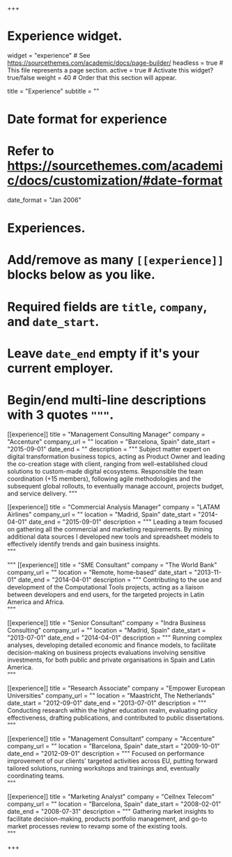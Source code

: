 +++
# Experience widget.
widget = "experience"  # See https://sourcethemes.com/academic/docs/page-builder/
headless = true  # This file represents a page section.
active = true  # Activate this widget? true/false
weight = 40  # Order that this section will appear.

title = "Experience"
subtitle = ""

# Date format for experience
#   Refer to https://sourcethemes.com/academic/docs/customization/#date-format
date_format = "Jan 2006"

# Experiences.
#   Add/remove as many `[[experience]]` blocks below as you like.
#   Required fields are `title`, `company`, and `date_start`.
#   Leave `date_end` empty if it's your current employer.
#   Begin/end multi-line descriptions with 3 quotes `"""`.
[[experience]]
  title = "Management Consulting Manager"
  company = "Accenture"
  company_url = ""
  location = "Barcelona, Spain"
  date_start = "2015-09-01"
  date_end = ""
  description = """
  Subject matter expert on digital transformation business topics, acting as Product Owner and leading the co-creation stage with client, ranging from well-established cloud solutions to custom-made digital ecosystems.
  Responsible the team coordination (+15 members), following agile methodologies and the subsequent global rollouts, to eventually manage account, projects budget, and service delivery.
  """

[[experience]]
  title = "Commercial Analysis Manager"
  company = "LATAM Airlines"
  company_url = ""
  location = "Madrid, Spain"
  date_start = "2014-04-01"
  date_end = "2015-09-01"
  description = """
  Leading a team focused on gathering all the commercial and marketing requirements. By mining additional data sources I developed new tools and spreadsheet models to effectively identify trends and gain business insights.   
  """

  """
[[experience]]
  title = "SME Consultant"
  company = "The World Bank"
  company_url = ""
  location = "Remote, home-based"
  date_start = "2013-11-01"
  date_end = "2014-04-01"
  description = """
  Contributing to the use and development of the Computational Tools projects, acting as a liaison between developers and end users, for the targeted projects in Latin America and Africa.   
  """

[[experience]]
  title = "Senior Consultant"
  company = "Indra Business Consulting"
  company_url = ""
  location = "Madrid, Spain"
  date_start = "2013-07-01"
  date_end = "2014-04-01"
  description = """
  Running complex analyses, developing detailed economic and finance models, to facilitate decision-making on business projects evaluations involving sensitive investments, for both public and private organisations in Spain and Latin America.    
  """

[[experience]]
  title = "Research Associate"
  company = "Empower European Universities"
  company_url = ""
  location = "Maastricht, The Netherlands"
  date_start = "2012-09-01"
  date_end = "2013-07-01"
  description = """
  Conducting research within the higher education realm, evaluating policy effectiveness, drafting publications, and contributed to public dissertations.    
  """

[[experience]]
  title = "Management Consultant"
  company = "Accenture"
  company_url = ""
  location = "Barcelona, Spain"
  date_start = "2009-10-01"
  date_end = "2012-09-01"
  description = """
  Focused on performance improvement of our clients' targeted activities across EU, putting forward tailored solutions, running workshops and trainings and, eventually coordinating teams.   
  """

[[experience]]
  title = "Marketing Analyst"
  company = "Cellnex Telecom"
  company_url = ""
  location = "Barcelona, Spain"
  date_start = "2008-02-01"
  date_end = "2008-07-31"
  description = """
  Gathering market insights to facilitate decision-making, products portfolio management, and go-to market processes review to revamp some of the existing tools.  
  """

+++
